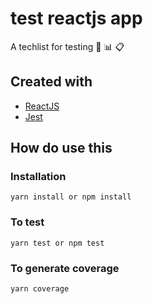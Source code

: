 # test reactjs app

A techlist for testing :bug: :bar_chart: :clipboard:

## Created with

* [ReactJS](https://reactjs.org/)
* [Jest](https://jestjs.io/)

## How do use this

### Installation

``yarn install or npm install``

### To test

``yarn test or npm test``

### To generate coverage

``yarn coverage``
